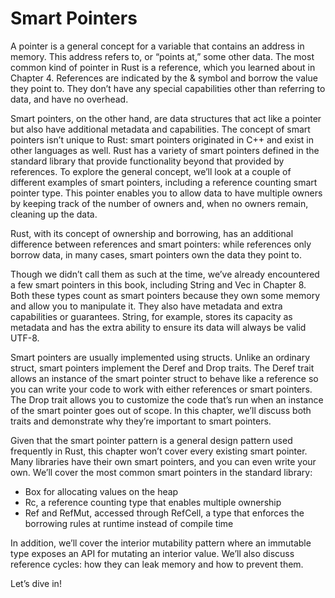 # Smart Pointers

A pointer is a general concept for a variable that contains an address in memory. This address refers to, or “points
at,” some other data. The most common kind of pointer in Rust is a reference, which you learned about in Chapter 4.
References are indicated by the & symbol and borrow the value they point to. They don’t have any special capabilities
other than referring to data, and have no overhead.

Smart pointers, on the other hand, are data structures that act like a pointer but also have additional metadata and
capabilities. The concept of smart pointers isn’t unique to Rust: smart pointers originated in C++ and exist in other
languages as well. Rust has a variety of smart pointers defined in the standard library that provide functionality
beyond that provided by references. To explore the general concept, we’ll look at a couple of different examples of
smart pointers, including a reference counting smart pointer type. This pointer enables you to allow data to have
multiple owners by keeping track of the number of owners and, when no owners remain, cleaning up the data.

Rust, with its concept of ownership and borrowing, has an additional difference between references and smart pointers:
while references only borrow data, in many cases, smart pointers own the data they point to.

Though we didn’t call them as such at the time, we’ve already encountered a few smart pointers in this book, including
String and Vec<T> in Chapter 8. Both these types count as smart pointers because they own some memory and allow you to
manipulate it. They also have metadata and extra capabilities or guarantees. String, for example, stores its capacity as
metadata and has the extra ability to ensure its data will always be valid UTF-8.

Smart pointers are usually implemented using structs. Unlike an ordinary struct, smart pointers implement the Deref and
Drop traits. The Deref trait allows an instance of the smart pointer struct to behave like a reference so you can write
your code to work with either references or smart pointers. The Drop trait allows you to customize the code that’s run
when an instance of the smart pointer goes out of scope. In this chapter, we’ll discuss both traits and demonstrate why
they’re important to smart pointers.

Given that the smart pointer pattern is a general design pattern used frequently in Rust, this chapter won’t cover every
existing smart pointer. Many libraries have their own smart pointers, and you can even write your own. We’ll cover the
most common smart pointers in the standard library:

* Box<T> for allocating values on the heap
* Rc<T>, a reference counting type that enables multiple ownership
* Ref<T> and RefMut<T>, accessed through RefCell<T>, a type that enforces the borrowing rules at runtime instead of
  compile time

In addition, we’ll cover the interior mutability pattern where an immutable type exposes an API for mutating an interior
value. We’ll also discuss reference cycles: how they can leak memory and how to prevent them.

Let’s dive in!
